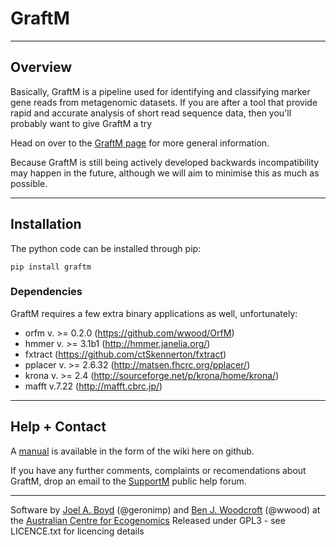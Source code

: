 # GraftM

---

## Overview
Basically, GraftM is a pipeline used for identifying and classifying marker gene reads from metagenomic datasets. If you are after a tool that provide rapid and accurate analysis of short read sequence data, then you'll probably want to give GraftM a try

Head on over to the [GraftM page](http://geronimp.github.io/graftM/) for more general information.

Because GraftM is still being actively developed backwards incompatibility may happen in the future, although we will aim to minimise this as much as possible.

---

## Installation
The python code can be installed through pip:
```
pip install graftm
```
### Dependencies
GraftM requires a few extra binary applications as well, unfortunately:
* orfm v. >= 0.2.0 (https://github.com/wwood/OrfM)
* hmmer v. >= 3.1b1 (http://hmmer.janelia.org/)
* fxtract (https://github.com/ctSkennerton/fxtract)
* pplacer v. >= 2.6.32 (http://matsen.fhcrc.org/pplacer/)
* krona v. >= 2.4 (http://sourceforge.net/p/krona/home/krona/)
* mafft v.7.22 (http://mafft.cbrc.jp/)

---

## Help + Contact
A [manual](https://github.com/geronimp/graftM/wiki) is available in the form of the wiki here on github.

If you have any further comments, complaints or recomendations about GraftM, drop an email to the [SupportM](https://groups.google.com/forum/?hl=en#!forum/supportm) public help forum.

---
Software by [Joel A. Boyd](http://ecogenomic.org/users/joel-boyd) (@geronimp) and [Ben J. Woodcroft](http://www.ecogenomic.org/users/ben-woodcroft) (@wwood) at the [Australian Centre for Ecogenomics](http://ecogenomic.org)
Released under GPL3 - see LICENCE.txt for licencing details
